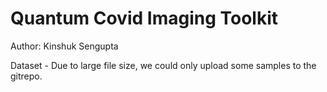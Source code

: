 # Quantum Covid Imaging Toolkit


Author: Kinshuk Sengupta

Dataset - Due to large file size, we could only upload some samples to the gitrepo.
